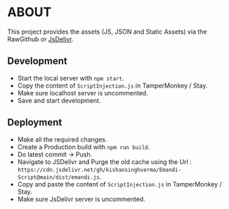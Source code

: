 # ABOUT
This project provides the assets (JS, JSON and Static Assets) via the RawGithub or [JsDelivr](https://www.jsdelivr.com/github).

## Development
- Start the local server with `npm start`.
- Copy the content of `ScriptInjection.js` in TamperMonkey / Stay.
- Make sure localhost server is uncommented.
- Save and start development.

## Deployment
- Make all the required changes.
- Create a Production build with `npm run build`.
- Do latest commit -> Push.
- Navigate to JSDelivr and Purge the old cache using the Url : `https://cdn.jsdelivr.net/gh/kishansinghverma/Emandi-Script@main/dist/emandi.js`.
- Copy and paste the content of `ScriptInjection.js` in TamperMonkey / Stay.
- Make sure JsDelivr server is uncommented.